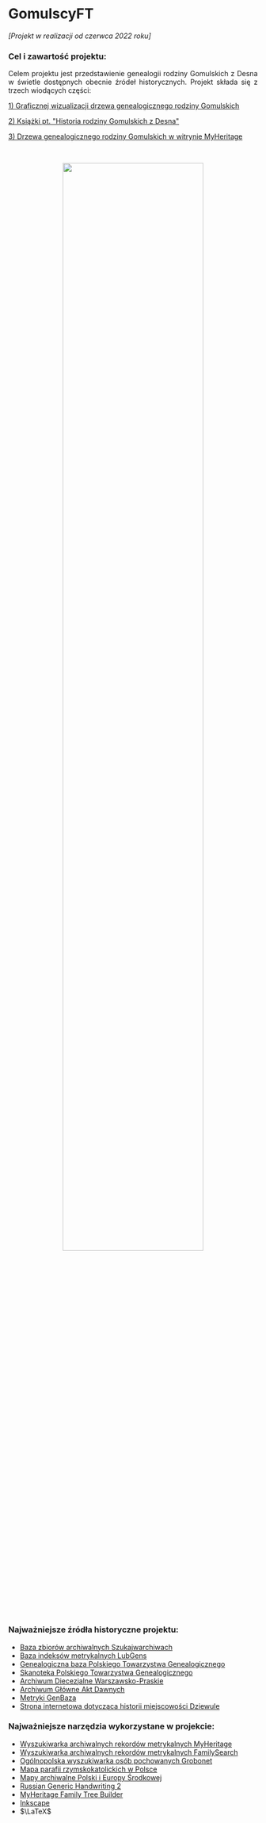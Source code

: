 # GomulscyFT
*[Projekt w realizacji od czerwca 2022 roku]*

### Cel i zawartość projektu:
<p align="justify">
Celem projektu jest przedstawienie genealogii rodziny Gomulskich z Desna w świetle dostępnych obecnie źródeł historycznych. Projekt składa się z trzech wiodących części:<br>
</p>

[1) Graficznej wizualizacji drzewa genealogicznego rodziny Gomulskich](https://gml22.github.io/GomulscyFT)

[2) Książki pt. "Historia rodziny Gomulskich z Desna"](Historia%20rodziny%20Gomulskich%20z%20Desna.pdf)

[3) Drzewa genealogicznego rodziny Gomulskich w witrynie MyHeritage](https://www.myheritage.pl/site-family-tree-1367853842/gomulski#)

<br>
<p align="center">
  <img width=75% height=75% src="/inkscape/Drzewo genealogiczne rodziny Gomulskich z Desna.png"/>
</p>

### Najważniejsze źródła historyczne projektu:
* [Baza zbiorów archiwalnych Szukajwarchiwach](https://www.szukajwarchiwach.gov.pl)
* [Baza indeksów metrykalnych LubGens](https://regestry.lubgens.eu)
* [Genealogiczna baza Polskiego Towarzystwa Genealogicznego](https://geneteka.genealodzy.pl)
* [Skanoteka Polskiego Towarzystwa Genealogicznego](https://metryki.genealodzy.pl)
* [Archiwum Diecezjalne Warszawsko-Praskie](https://diecezja.waw.pl/instytucje/archiwum-diecezjalne-warszawsko-praskie)
* [Archiwum Główne Akt Dawnych](https://agad.gov.pl)
* [Metryki GenBaza](https://metryki.genbaza.pl)
* [Strona internetowa dotycząca historii miejscowości Dziewule](http://www.dziewule.pl)

### Najważniejsze narzędzia wykorzystane w projekcie:
* [Wyszukiwarka archiwalnych rekordów metrykalnych MyHeritage](https://www.myheritage.pl)
* [Wyszukiwarka archiwalnych rekordów metrykalnych FamilySearch](https://www.familysearch.org)
* [Ogólnopolska wyszukiwarka osób pochowanych Grobonet](https://grobonet.com)
* [Mapa parafii rzymskokatolickich w Polsce](https://www.google.com/maps/d/u/0/viewer?mid=1zwYwcXHsVgUW5cDUiPBnALYGkvE&hl=en_US)
* [Mapy archiwalne Polski i Europy Środkowej](http://igrek.amzp.pl)
* [Russian Generic Handwriting 2](https://readcoop.eu/model/russian-generic-handwriting)
* [MyHeritage Family Tree Builder](https://www.myheritage.pl/family-tree-builder)
* [Inkscape](https://inkscape.org)
* $\LaTeX$
